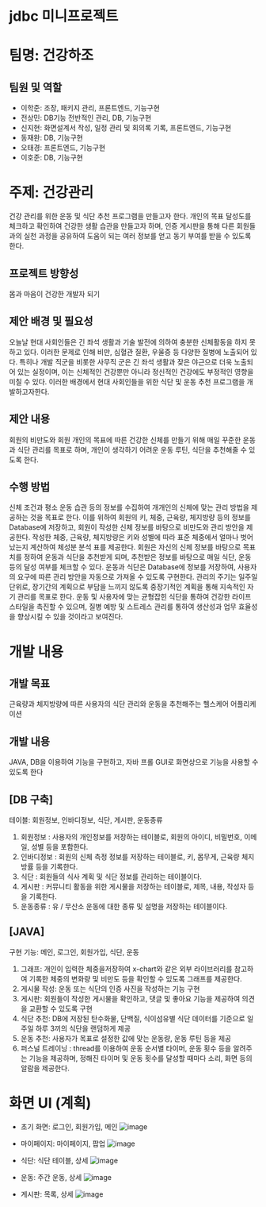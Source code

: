 # jdbc 미니프로젝트

# 팀명: 건강하조
## 팀원 및 역할
- 이학준: 조장, 패키지 관리, 프론트엔드, 기능구현
- 전상민: DB기능 전반적인 관리, DB, 기능구현
- 신지현: 화면설계서 작성, 일정 관리 및 회의록 기록, 프론트엔드, 기능구현
- 동재완: DB, 기능구현
- 오태경: 프론트엔드, 기능구현
- 이호준: DB, 기능구현

# 주제: 건강관리
건강 관리를 위한 운동 및 식단 추천 프로그램을 만들고자 한다. 개인의 목표 달성도를 체크하고 확인하여 건강한 생활 습관을 만들고자 하며, 인증 게시판을 통해 다른 회원들과의 실천 과정을 공유하여 도움이 되는 여러 정보를 얻고 동기 부여를 받을 수 있도록 한다.

## 프로젝트 방향성
몸과 마음이 건강한 개발자 되기

## 제안 배경 및 필요성
오늘날 현대 사회인들은 긴 좌석 생활과 기술 발전에 의하여 충분한 신체활동을 하지 못하고 있다. 이러한 문제로 인해 비만, 심혈관 질환, 우울증 등 다양한 질병에 노출되어 있다. 
 특히나 개발 직군을 비롯한 사무직 군은 긴 좌석 생활과 잦은 야근으로 더욱 노출되어 있는 실정이며, 이는 신체적인 건강뿐만 아니라 정신적인 건강에도 부정적인 영향을 미칠 수 있다.
 이러한 배경에서 현대 사회인들을 위한 식단 및 운동 추천 프로그램을 개발하고자한다.

## 제안 내용
회원의 비만도와 회원 개인의 목표에 따른 건강한 신체를 만들기 위해 매일 꾸준한 운동과 식단 관리를 목표로 하며, 개인이 생각하기 어려운 운동 루틴, 식단을 추천해줄 수 있도록 한다.

## 수행 방법
신체 조건과 평소 운동 습관 등의 정보를 수집하여 개개인의 신체에 맞는 관리 방법을 제공하는 것을 목표로 한다. 이를 위하여 회원의 키, 체중, 근육량, 체지방량 등의 정보를 Database에 저장하고, 회원이 작성한 신체 정보를 바탕으로 비만도와 관리 방안을 제공한다. 
작성한 체중, 근육량, 체지방량은 키와 성별에 따라 표준 체중에서 얼마나 벗어났는지 계산하여 체성분 분석 표를 제공한다.
회원은 자신의 신체 정보를 바탕으로 목표치를 정하여 운동과 식단을 추천받게 되며, 추천받은 정보를 바탕으로 매일 식단, 운동 등의 달성 여부를 체크할 수 있다.
운동과 식단은 Database에 정보를 저장하여, 사용자의 요구에 따른 관리 방안을 자동으로 가져올 수 있도록 구현한다.
관리의 주기는 일주일 단위로, 장기간의 계획으로 부담을 느끼지 않도록 중장기적인 계획을 통해 지속적인 자기 관리를 목표로 한다.
운동 및 사용자에 맞는 균형잡힌 식단을 통하여 건강한 라이프 스타일을
촉진할 수 있으며, 질병 예방 및 스트레스 관리를 통하여 생산성과 업무 효율성을 향상시킬 수 있을 것이라고 보여진다.


# 개발 내용
## 개발 목표
근육량과 체지방량에 따른 사용자의 식단 관리와 운동을 추천해주는 헬스케어 어플리케이션

## 개발 내용
JAVA, DB을 이용하여 기능을 구현하고, 자바 프롤 GUI로 화면상으로 기능을 사용할 수 있도록 한다 
##  [DB 구축]
테이블: 회원정보, 인바디정보, 식단, 게시판, 운동종류
1) 회원정보 : 사용자의 개인정보를 저장하는 테이블로, 회원의 아이디, 비밀번호, 이메일, 성별 등을 포함한다.
2) 인바디정보 : 회원의 신체 측정 정보를 저장하는 테이블로, 키, 몸무게, 근육량 체지방률 등을 기록한다. 
3) 식단 : 회원들의 식사 계획 및 식단 정보를 관리하는 테이블이다.
4) 게시판 : 커뮤니티 활동을 위한 게시물을 저장하는 테이블로, 제목, 내용, 작성자 등을 기록한다.
5) 운동종류 : 유 / 무산소 운동에 대한 종류 및 설명을 저장하는 테이블이다.

## [JAVA]
구현 기능: 메인, 로그인, 회원가입, 식단, 운동
1) 그래프: 개인이 입력한 체중을저장하여 x-chart와 같은 외부 라이브러리를 참고하여 기록한 체중의 변화량 및 비만도 등을 확인할 수 있도록 그래프를 제공한다.
2) 게시물 작성: 운동 또는 식단의 인증 사진을 작성하는 기능 구현
3) 게시판: 회원들이 작성한 게시물을 확인하고, 댓글 및 좋아요 기능을 제공하여 의견을 교환할 수 있도록 구현
4) 식단 추천: DB에 저장된 탄수화물, 단백질, 식이섬유별 식단 데이터를 기준으로 일주일 하루 3끼의 식단을 랜덤하게 제공
5) 운동 추천: 사용자가 목표로 설정한 값에 맞는 운동량, 운동 루틴 등을 제공
6) 퍼스널 트레이닝 : thread를 이용하여 운동 순서별 타이머, 운동 횟수 등을 알려주는 기능을 제공하며, 정해진 타이머 및 운동 횟수를 달성할 때마다 소리, 화면 등의 알람을 제공한다.


# 화면 UI (계획)
- 초기 화면: 로그인, 회원가입, 메인
  ![image](https://github.com/Naver-10-jdbc/jdbc/assets/160723084/6d41e066-24d9-4b95-a59b-89c75100b3c8)

- 마이페이지: 마이페이지, 팝업 
  ![image](https://github.com/Naver-10-jdbc/jdbc/assets/160723084/f36c4c1a-3134-43d0-9db6-4e6652832277)

- 식단: 식단 테이블, 상세
  ![image](https://github.com/Naver-10-jdbc/jdbc/assets/160723084/4835cca5-0899-4d36-826f-d704580e0271)

- 운동: 주간 운동, 상세
  ![image](https://github.com/Naver-10-jdbc/jdbc/assets/160723084/7345a0be-045c-4978-b802-1312a703b0b5)

- 게시판: 목록, 상세
  ![image](https://github.com/Naver-10-jdbc/jdbc/assets/160723084/4a0da379-e2cd-4e72-b306-2c5a916772bf)

